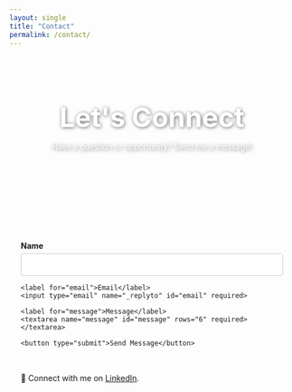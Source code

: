 ```yaml
---
layout: single
title: "Contact"
permalink: /contact/
---
```


<style>
.contact-hero {
  background: url('/assets/contact-bg.jpg') no-repeat center center;
  background-size: cover;
  padding: 80px 20px;
  color: white;
  text-align: center;
  text-shadow: 1px 1px 6px rgba(0,0,0,0.6);
  margin-bottom: 3rem;
}

.contact-hero h1 {
  font-size: 3rem;
  margin: 0;
}

.contact-section {
  max-width: 700px;
  margin: auto;
  padding: 0 20px;
}

.contact-section form {
  display: flex;
  flex-direction: column;
}

.contact-section label {
  margin-top: 1rem;
  font-weight: bold;
}

.contact-section input,
.contact-section textarea {
  padding: 10px;
  margin-top: 5px;
  font-size: 1rem;
  border: 1px solid #ccc;
  border-radius: 4px;
}

.contact-section button {
  margin-top: 1.5rem;
  padding: 10px 20px;
  background-color: #007acc;
  color: white;
  border: none;
  border-radius: 4px;
  cursor: pointer;
}

.contact-section button:hover {
  background-color: #005fa3;
}
</style>

<div class="contact-hero">
  <h1>Let's Connect</h1>
  <p>Have a question or opportunity? Send me a message!</p>
</div>

<div class="contact-section">
  <form action="https://formspree.io/f/your-form-id" method="POST">
    <label for="name">Name</label>
    <input type="text" name="name" id="name" required>

    <label for="email">Email</label>
    <input type="email" name="_replyto" id="email" required>

    <label for="message">Message</label>
    <textarea name="message" id="message" rows="6" required></textarea>

    <button type="submit">Send Message</button>
  </form>

 <p style="margin-top: 2rem;">
  🤝 Connect with me on <a href="https://www.linkedin.com/in/amruta-gandhe-1b1013207/">LinkedIn</a>.
</p>

